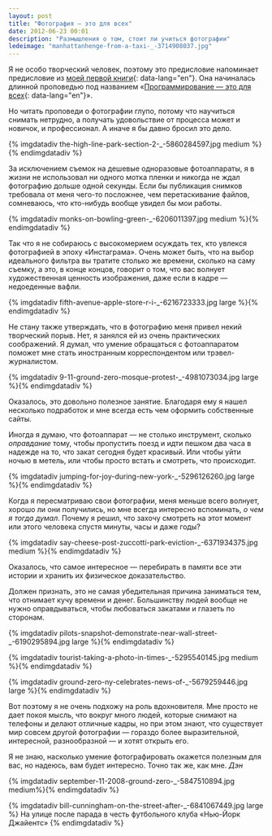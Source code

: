 ```yaml
---
layout: post
title: "Фотография — это для всех"
date: 2012-06-23 00:01
description: "Размышления о том, стоит ли учиться фотографии"
ledeimage: "manhattanhenge-from-a-taxi-_-3714908037.jpg"
---
```


Я не особо творческий человек, поэтому это предисловие напоминает предисловие из [моей первой книги](http://ruby.bastardsbook.com "На английском языке"){: data-lang="en"}. Она начиналась длинной проповедью под названием «[Программирование — это для всех](http://ruby.bastardsbook.com/about/ "На английском языке"){: data-lang="en"}».

Но читать проповеди о фотографии глупо, потому что научиться снимать нетрудно, а получать удовольствие от процесса может и новичок, и профессионал. А иначе я бы давно бросил это дело.

{% imgdatadiv the-high-line-park-section-2-_-5860284597.jpg medium %}{% endimgdatadiv %}

За исключением съемок на дешевые одноразовые фотоаппараты, я в жизни не использовал ни одного мотка пленки и никогда не ждал фотографию дольше одной секунды. Если бы публикация снимков требовала от меня чего-то посложнее, чем перетаскивание файлов, сомневаюсь, что кто-нибудь вообще увидел бы мои работы.

{% imgdatadiv monks-on-bowling-green-_-6206011397.jpg medium %}{% endimgdatadiv %}

Так что я не собираюсь с высокомерием осуждать тех, кто увлекся фотографией в эпоху «Инстаграма». Очень может быть, что на выбор идеального фильтра вы тратите столько же времени, сколько на саму съемку, а это, в конце концов, говорит о том, что вас волнует художественная ценность изображения, даже если в кадре — недоеденные вафли.

{% imgdatadiv fifth-avenue-apple-store-r-i-_-6216723333.jpg large %}{% endimgdatadiv %}

Не стану также утверждать, что в фотографию меня привел некий творческий порыв. Нет, я занялся ей из очень практических соображений. Я думал, что умение обращаться с фотоаппаратом поможет мне стать иностранным корреспондентом или трэвел-журналистом.

{% imgdatadiv 9-11-ground-zero-mosque-protest-_-4981073034.jpg large %}{% endimgdatadiv %}

Оказалось, это довольно полезное занятие. Благодаря ему я нашел несколько подработок и мне всегда есть чем оформить собственные сайты.

Иногда я думаю, что фотоаппарат — не столько инструмент, сколько *оправдание* тому, чтобы пропустить поезд и идти пешком два часа в надежде на то, что закат сегодня будет красивый. Или чтобы уйти ночью в метель, или чтобы просто встать и смотреть, что происходит.

{% imgdatadiv jumping-for-joy-during-new-york-_-5296126260.jpg large %}{% endimgdatadiv %}

Когда я пересматриваю свои фотографии, меня меньше всего волнует, хорошо ли они получились, но мне всегда интересно вспоминать, *о чем я тогда думал*. Почему я решил, что захочу смотреть на этот момент или этого человека спустя минуты, часы и даже годы?

{% imgdatadiv say-cheese-post-zuccotti-park-eviction-_-6371934375.jpg medium %}{% endimgdatadiv %}

Оказалось, что самое интересное — перебирать в памяти все эти истории и хранить их физическое доказательство.

Должен признать, это не самая убедительная причина заниматься тем, что отнимает кучу времени и денег. Большинству людей вообще не нужно оправдываться, чтобы любоваться закатами и глазеть по сторонам.

{% imgdatadiv pilots-snapshot-demonstrate-near-wall-street-_-6190295894.jpg large %}{% endimgdatadiv %}

{% imgdatadiv tourist-taking-a-photo-in-times-_-5295540145.jpg medium %}{% endimgdatadiv %}

{% imgdatadiv ground-zero-ny-celebrates-news-of-_-5679259446.jpg large %}{% endimgdatadiv %}

Вот поэтому я не очень подхожу на роль вдохновителя. Мне просто не дает покоя мысль, что вокруг много людей, которые снимают на телефоны и делают отличные кадры, но при этом знают, что существует мир совсем другой фотографии — гораздо более выразительной, интересной, разнообразной — и хотят открыть его.

Я не знаю, насколько умение фотографировать окажется полезным для вас, но надеюсь, вам будет интересно. Точно так же, как мне. *Дэн*

{% imgdatadiv september-11-2008-ground-zero-_-5847510894.jpg medium%}{% endimgdatadiv %}

{% imgdatadiv bill-cunningham-on-the-street-after-_-6841067449.jpg large %}
	На улице после парада в честь футбольного клуба «Нью-Йорк Джайентс»
{% endimgdatadiv %}
